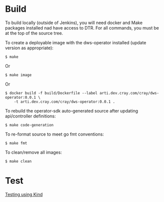 # Build
To build locally (outside of Jenkins), you will need docker and Make packages
installed nad have access to DTR.  For all commands, you must be at the top of the source tree.

To create a deployable image with the dws-operator installed (update version as appropriate):
```
$ make
```
Or
```
$ make image
```
Or
```
$ docker build -f build/Dockerfile --label arti.dev.cray.com/cray/dws-operator:0.0.1 \
	-t arti.dev.cray.com/cray/dws-operator:0.0.1 .
```
To rebuild the operator-sdk auto-generated source after updating api/controller definitions:
```
$ make code-generation
```

To re-format source to meet go fmt conventions:
```
$ make fmt
```

To clean/remove all images:
```
$ make clean
```

# Test
[Testing using Kind](test/k8s/README.md)
